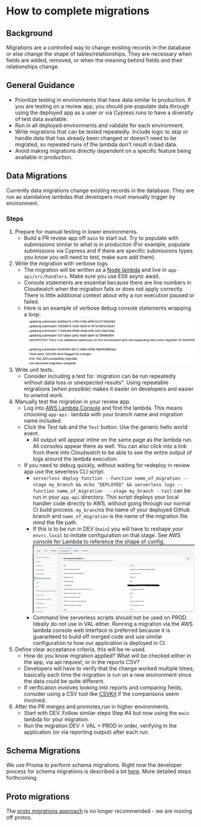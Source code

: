 # How to complete migrations

## Background
Migrations are a controlled way to change existing records in the database or else change the shape of tables/relationships. They are necessary when fields are added, removed, or when the meaning behind fields and their relationships change.

## General Guidance
- Prioritize testing in environments that have data similar to production. If you are testing on a review app, you should pre-populate data through using the deployed app as a user or via Cypress runs to have a diversity of test data available.
- Run in all deployed environments and validate for each environment.
- Write migrations that can be tested repeatedly.  Include logic to skip or handle data that has already been changed or doesn't need to be migrated, so repeated runs of the lambda don't result in bad data.
- Avoid making migrations directly dependent on a specific feature being available in production.

## Data Migrations
Currently data migrations change existing records in the database. They are run as standalone lambdas that developers must manually trigger by environment.

### Steps
1. Prepare for manual testing in lower environments.
    - Build a PR review app off `main` to start out. Try to populate with submissions similar to what is in production (For example, populate submissions via Cypress and if there are specific submissions types you know you will need to test, make sure add them).
1. Write the migration with verbose logs.
    - The migration will be written as a [Node lambda](https://docs.aws.amazon.com/lambda/latest/dg/nodejs-handler.html) and live in `app-api/src/handlers`.  Make sure you use ES6 async await.
    - Console statements are essential because there are line numbers in Cloudwatch when the migration fails or does not apply correctly. There is little additional context about why a run execution paused or failed.
    - Here is an example of verbose debug console statements wrapping a loop:
    ![debug consoles in data migration script](../../.images/verbose-logs-example.png)
1. Write unit tests.
    - Consider including a test for `migration can be run repeatedly without data loss or unexpected results". Using repeatable migrations (when possible) makes it easier on developers and easier to unwind work.
1. Manually test the migration in your review app.
    - Log into [AWS Lambda Console](https://console.aws.amazon.com/lambda/home) and find the lambda. This means choosing `app-api-` lambda with your branch name and migration name included.
    - Click the Test tab and the `Test` button. Use the generic hello world event.
        - All output will appear inline on the same page as the lambda run. All consoles appear there as well. You can also click into a link from there into Cloudwatch to be able to see the entire output of logs around the lambda execution.
     - If you need to debug quickly, without waiting for redeploy in review app use the severless CLI script.
        -  `serverless deploy function --function name_of_migration --stage my_branch && echo "DEPLOYED" && serverless logs --function name_of_migration  --stage my_branch --tail` can be run in your `app-api` directory. This script deploys your local handler code directly to AWS, without going through our normal CI build process.  `my_branch`is the name of your deployed Github branch and `name_of_migration` is the name of the migration file mind the file path.
        - If this is to be run in DEV (`main`) you will have to reshape your `envrc.local` to imitate configuration on that stage. See AWS console for Lambda to reference the shape of config.
        ![lambda configuration panel in aws](../../.images/aws-console-lambda-config.png)
        - Command line serverless scripts should not be used on PROD. Ideally do not use in VAL either. Running a migration via the AWS lambda console web interface is preferred because it is guaranteed to build off merged code and use similar configuration to how our application is deployed in CI.
1. Define clear acceptance criteria, this will be re-used.
    - How do you know migration applied? What will be checked either in the app, via api request, or in the reports CSV?
    - Developers will have to verify that the change worked multiple times, basically each time the migration is run on a new environment since the data could be quite different.
    - If verification involves looking into reports and comparing fields, consider using a CSV tool like [CSVKit](https://csvkit.readthedocs.io/en/latest/index.html) if the comparisons seem involved.
1. After the PR merges and promotes,run in higher environments.
    - Start with DEV. Follow similar steps Step #4 but now using the `main` lambda for your migration.
    - Run the migration  DEV > VAL > PROD in order, verifying in the application (or via reporting output) after each run.


## Schema Migrations
We use Prisma to perform schema migrations. Right now the developer process for schema migrations is described a bit [here](../../README.md#updating-the-database). More detailed steps forthcoming.

## Proto migrations
The [proto migrations approach](../../services/app-proto/README.md#adding-a-new-migration) is no longer recommended - we are moving off protos.


